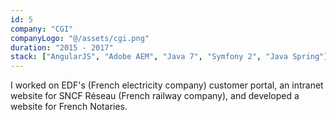 ```yaml
---
id: 5
company: "CGI"
companyLogo: "@/assets/cgi.png"
duration: "2015 - 2017"
stack: ["AngularJS", "Adobe AEM", "Java 7", "Symfony 2", "Java Spring"]
---
```


I worked on EDF's (French electricity company) customer portal, an intranet website for SNCF Réseau (French railway company), and developed a website for French Notaries.
